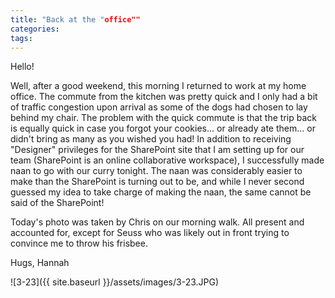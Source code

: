 ```yaml
---
title: "Back at the "office""
categories:
tags:
---
```


Hello!

Well, after a good weekend, this morning I returned to work at my home office. The commute from the kitchen was pretty quick and I only had a bit of traffic congestion upon arrival as some of the dogs had chosen to lay behind my chair. The problem with the quick commute is that the trip back is equally quick in case you forgot your cookies... or already ate them... or didn't bring as many as you wished you had! In addition to receiving "Designer" privileges for the SharePoint site that I am setting up for our team (SharePoint is an online collaborative workspace), I successfully made naan to go with our curry tonight. The naan was considerably easier to make than the SharePoint is turning out to be, and while I never second guessed my idea to take charge of making the naan, the same cannot be said of the SharePoint!

Today's photo was taken by Chris on our morning walk. All present and accounted for, except for Seuss who was likely out in front trying to convince me to throw his frisbee.

Hugs,
Hannah

![3-23]({{ site.baseurl }}/assets/images/3-23.JPG)